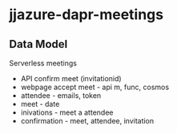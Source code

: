 # jjazure-dapr-meetings

## Data Model

Serverless meetings
- API confirm meet (invitationid)
- webpage accept meet - api m, func, cosmos
- attendee - emails, token
- meet - date
- inivations - meet a attendee
- confirmation - meet, attendee, invitation
